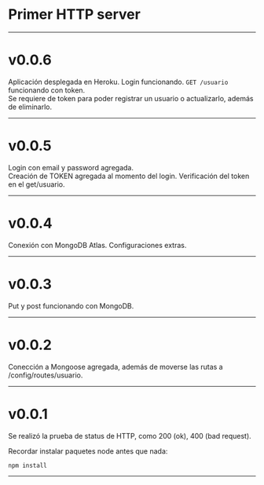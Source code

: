 # Primer HTTP server
---
# v0.0.6
Aplicación desplegada en Heroku.  Login funcionando.
```GET /usuario``` funcionando con token.  
Se requiere de token para poder registrar un usuario o actualizarlo,
además de eliminarlo.

---
# v0.0.5  
Login con email y password agregada.  
Creación de TOKEN agregada al momento del login.
Verificación del token en el get/usuario.

---
# v0.0.4  
Conexión con MongoDB Atlas. Configuraciones extras.

---
# v0.0.3  
Put y post funcionando con MongoDB.  

---
# v0.0.2  
Conección a Mongoose agregada, además de moverse las rutas a /config/routes/usuario.

---
# v0.0.1  
Se realizó la prueba de status de HTTP, como 200 (ok),
400 (bad request).

Recordar instalar paquetes node antes que nada:
```
npm install
```
---
